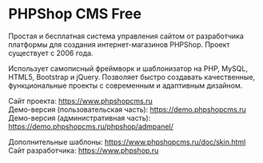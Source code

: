 # PHPShop CMS Free
Простая и бесплатная система управления сайтом от разработчика платформы для создания интернет-магазинов PHPShop. 
Проект существует с 2006 года.

Использует самописный фреймворк и шаблонизатор на PHP, MySQL, HTML5, Bootstrap и jQuery. 
Позволяет быстро создавать качественные, функциональные проекты с современным и адаптивным дизайном. 

Сайт проекта: https://www.phpshopcms.ru<br>
Демо-версия (пользовательская часть): https://demo.phpshopcms.ru<br>
Демо-версия (административная часть): https://demo.phpshopcms.ru/phpshop/admpanel/<br>

Дополнительные шаблоны: https://www.phpshopcms.ru/doc/skin.html<br>
Сайт разработчика: https://www.phpshop.ru<br>
